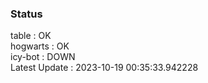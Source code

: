 ### Status


table : OK  
hogwarts : OK  
icy-bot : DOWN  
Latest Update : 2023-10-19 00:35:33.942228
